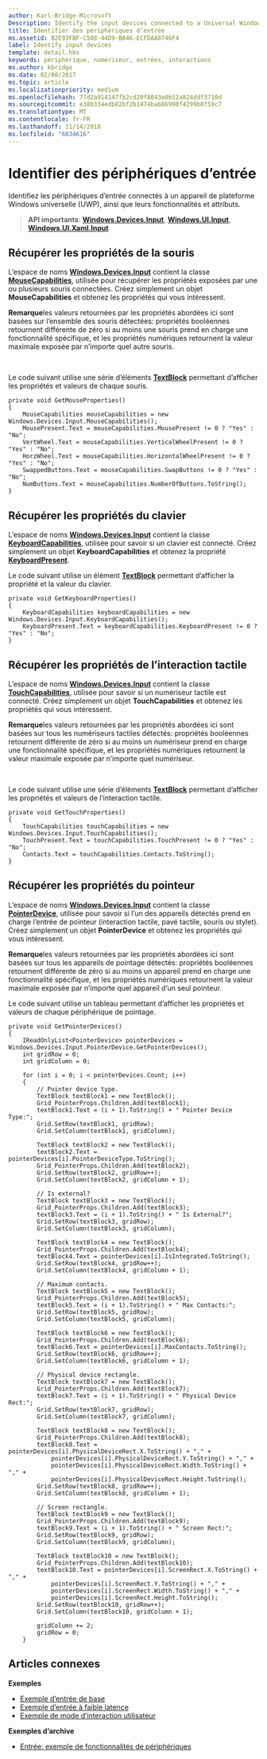 ```yaml
---
author: Karl-Bridge-Microsoft
Description: Identify the input devices connected to a Universal Windows Platform (UWP) device and identify their capabilities and attributes.
title: Identifier des périphériques d’entrée
ms.assetid: B2E93FBF-C508-44D9-BA46-ECFDAA8746F4
label: Identify input devices
template: detail.hbs
keywords: périphérique, numériseur, entrées, interactions
ms.author: kbridge
ms.date: 02/08/2017
ms.topic: article
ms.localizationpriority: medium
ms.openlocfilehash: 77d2a914147fb2cd20f8043e0b52a824ddf3710d
ms.sourcegitcommit: e38b334edb82bf2b1474ba686990f4299b8f59c7
ms.translationtype: MT
ms.contentlocale: fr-FR
ms.lasthandoff: 11/14/2018
ms.locfileid: "6834616"
---
```

# <a name="identify-input-devices"></a>Identifier des périphériques d’entrée


Identifiez les périphériques d’entrée connectés à un appareil de plateforme Windows universelle (UWP), ainsi que leurs fonctionnalités et attributs.

> **API importants**: [**Windows.Devices.Input**](https://msdn.microsoft.com/library/windows/apps/br225648), [**Windows.UI.Input**](https://msdn.microsoft.com/library/windows/apps/br208383), [**Windows.UI.Xaml.Input**](https://msdn.microsoft.com/library/windows/apps/br242084)

## <a name="retrieve-mouse-properties"></a>Récupérer les propriétés de la souris


L’espace de noms [**Windows.Devices.Input**](https://msdn.microsoft.com/library/windows/apps/br225648) contient la classe [**MouseCapabilities**](https://msdn.microsoft.com/library/windows/apps/br225626), utilisée pour récupérer les propriétés exposées par une ou plusieurs souris connectées. Créez simplement un objet **MouseCapabilities** et obtenez les propriétés qui vous intéressent.

**Remarque**les valeurs retournées par les propriétés abordées ici sont basées sur l’ensemble des souris détectées: propriétés booléennes retournent différente de zéro si au moins une souris prend en charge une fonctionnalité spécifique, et les propriétés numériques retournent la valeur maximale exposée par n’importe quel autre souris.

 

Le code suivant utilise une série d’éléments [**TextBlock**](https://msdn.microsoft.com/library/windows/apps/br209652) permettant d’afficher les propriétés et valeurs de chaque souris.

```CSharp
private void GetMouseProperties()
{
    MouseCapabilities mouseCapabilities = new Windows.Devices.Input.MouseCapabilities();
    MousePresent.Text = mouseCapabilities.MousePresent != 0 ? "Yes" : "No";
    VertWheel.Text = mouseCapabilities.VerticalWheelPresent != 0 ? "Yes" : "No";
    HorzWheel.Text = mouseCapabilities.HorizontalWheelPresent != 0 ? "Yes" : "No";
    SwappedButtons.Text = mouseCapabilities.SwapButtons != 0 ? "Yes" : "No";
    NumButtons.Text = mouseCapabilities.NumberOfButtons.ToString();
}
```

## <a name="retrieve-keyboard-properties"></a>Récupérer les propriétés du clavier


L’espace de noms [**Windows.Devices.Input**](https://msdn.microsoft.com/library/windows/apps/br225648) contient la classe [**KeyboardCapabilities**](https://msdn.microsoft.com/library/windows/apps/br225623), utilisée pour savoir si un clavier est connecté. Créez simplement un objet **KeyboardCapabilities** et obtenez la propriété [**KeyboardPresent**](https://msdn.microsoft.com/library/windows/apps/br225625).

Le code suivant utilise un élément [**TextBlock**](https://msdn.microsoft.com/library/windows/apps/br209652) permettant d’afficher la propriété et la valeur du clavier.

```CSharp
private void GetKeyboardProperties()
{
    KeyboardCapabilities keyboardCapabilities = new Windows.Devices.Input.KeyboardCapabilities();
    KeyboardPresent.Text = keyboardCapabilities.KeyboardPresent != 0 ? "Yes" : "No";
}
```

## <a name="retrieve-touch-properties"></a>Récupérer les propriétés de l’interaction tactile


L’espace de noms [**Windows.Devices.Input**](https://msdn.microsoft.com/library/windows/apps/br225648) contient la classe [**TouchCapabilities**](https://msdn.microsoft.com/library/windows/apps/br225644), utilisée pour savoir si un numériseur tactile est connecté. Créez simplement un objet **TouchCapabilities** et obtenez les propriétés qui vous intéressent.

**Remarque**les valeurs retournées par les propriétés abordées ici sont basées sur tous les numériseurs tactiles détectés: propriétés booléennes retournent différente de zéro si au moins un numériseur prend en charge une fonctionnalité spécifique, et les propriétés numériques retournent la valeur maximale exposée par n’importe quel numériseur.

 

Le code suivant utilise une série d’éléments [**TextBlock**](https://msdn.microsoft.com/library/windows/apps/br209652) permettant d’afficher les propriétés et valeurs de l’interaction tactile.

```CSharp
private void GetTouchProperties()
{
    TouchCapabilities touchCapabilities = new Windows.Devices.Input.TouchCapabilities();
    TouchPresent.Text = touchCapabilities.TouchPresent != 0 ? "Yes" : "No";
    Contacts.Text = touchCapabilities.Contacts.ToString();
}
```

## <a name="retrieve-pointer-properties"></a>Récupérer les propriétés du pointeur


L’espace de noms [**Windows.Devices.Input**](https://msdn.microsoft.com/library/windows/apps/br225648) contient la classe [**PointerDevice**](https://msdn.microsoft.com/library/windows/apps/br225633), utilisée pour savoir si l’un des appareils détectés prend en charge l’entrée de pointeur (interaction tactile, pavé tactile, souris ou stylet). Créez simplement un objet **PointerDevice** et obtenez les propriétés qui vous intéressent.

**Remarque**les valeurs retournées par les propriétés abordées ici sont basées sur tous les appareils de pointage détectés: propriétés booléennes retournent différente de zéro si au moins un appareil prend en charge une fonctionnalité spécifique, et les propriétés numériques retournent la valeur maximale exposée par n’importe quel appareil d’un seul pointeur.

Le code suivant utilise un tableau permettant d’afficher les propriétés et valeurs de chaque périphérique de pointage.

```CSharp
private void GetPointerDevices()
{
    IReadOnlyList<PointerDevice> pointerDevices = Windows.Devices.Input.PointerDevice.GetPointerDevices();
    int gridRow = 0;
    int gridColumn = 0;

    for (int i = 0; i < pointerDevices.Count; i++)
    {
        // Pointer device type.
        TextBlock textBlock1 = new TextBlock();
        Grid_PointerProps.Children.Add(textBlock1);
        textBlock1.Text = (i + 1).ToString() + " Pointer Device Type:";
        Grid.SetRow(textBlock1, gridRow);
        Grid.SetColumn(textBlock1, gridColumn);

        TextBlock textBlock2 = new TextBlock();
        textBlock2.Text = pointerDevices[i].PointerDeviceType.ToString();
        Grid_PointerProps.Children.Add(textBlock2);
        Grid.SetRow(textBlock2, gridRow++);
        Grid.SetColumn(textBlock2, gridColumn + 1);

        // Is external?
        TextBlock textBlock3 = new TextBlock();
        Grid_PointerProps.Children.Add(textBlock3);
        textBlock3.Text = (i + 1).ToString() + " Is External?";
        Grid.SetRow(textBlock3, gridRow);
        Grid.SetColumn(textBlock3, gridColumn);

        TextBlock textBlock4 = new TextBlock();
        Grid_PointerProps.Children.Add(textBlock4);
        textBlock4.Text = pointerDevices[i].IsIntegrated.ToString();
        Grid.SetRow(textBlock4, gridRow++);
        Grid.SetColumn(textBlock4, gridColumn + 1);

        // Maximum contacts.
        TextBlock textBlock5 = new TextBlock();
        Grid_PointerProps.Children.Add(textBlock5);
        textBlock5.Text = (i + 1).ToString() + " Max Contacts:";
        Grid.SetRow(textBlock5, gridRow);
        Grid.SetColumn(textBlock5, gridColumn);

        TextBlock textBlock6 = new TextBlock();
        Grid_PointerProps.Children.Add(textBlock6);
        textBlock6.Text = pointerDevices[i].MaxContacts.ToString();
        Grid.SetRow(textBlock6, gridRow++);
        Grid.SetColumn(textBlock6, gridColumn + 1);

        // Physical device rectangle.
        TextBlock textBlock7 = new TextBlock();
        Grid_PointerProps.Children.Add(textBlock7);
        textBlock7.Text = (i + 1).ToString() + " Physical Device Rect:";
        Grid.SetRow(textBlock7, gridRow);
        Grid.SetColumn(textBlock7, gridColumn);

        TextBlock textBlock8 = new TextBlock();
        Grid_PointerProps.Children.Add(textBlock8);
        textBlock8.Text = pointerDevices[i].PhysicalDeviceRect.X.ToString() + "," +
            pointerDevices[i].PhysicalDeviceRect.Y.ToString() + "," +
            pointerDevices[i].PhysicalDeviceRect.Width.ToString() + "," +
            pointerDevices[i].PhysicalDeviceRect.Height.ToString();
        Grid.SetRow(textBlock8, gridRow++);
        Grid.SetColumn(textBlock8, gridColumn + 1);

        // Screen rectangle.
        TextBlock textBlock9 = new TextBlock();
        Grid_PointerProps.Children.Add(textBlock9);
        textBlock9.Text = (i + 1).ToString() + " Screen Rect:";
        Grid.SetRow(textBlock9, gridRow);
        Grid.SetColumn(textBlock9, gridColumn);

        TextBlock textBlock10 = new TextBlock();
        Grid_PointerProps.Children.Add(textBlock10);
        textBlock10.Text = pointerDevices[i].ScreenRect.X.ToString() + "," +
            pointerDevices[i].ScreenRect.Y.ToString() + "," +
            pointerDevices[i].ScreenRect.Width.ToString() + "," +
            pointerDevices[i].ScreenRect.Height.ToString();
        Grid.SetRow(textBlock10, gridRow++);
        Grid.SetColumn(textBlock10, gridColumn + 1);

        gridColumn += 2;
        gridRow = 0;
    }
```

## <a name="related-articles"></a>Articles connexes


**Exemples**
* [Exemple d’entrée de base](http://go.microsoft.com/fwlink/p/?LinkID=620302)
* [Exemple d’entrée à faible latence](http://go.microsoft.com/fwlink/p/?LinkID=620304)
* [Exemple de mode d’interaction utilisateur](http://go.microsoft.com/fwlink/p/?LinkID=619894)

**Exemples d’archive**
* [Entrée: exemple de fonctionnalités de périphériques](http://go.microsoft.com/fwlink/p/?linkid=231530)
 

 




